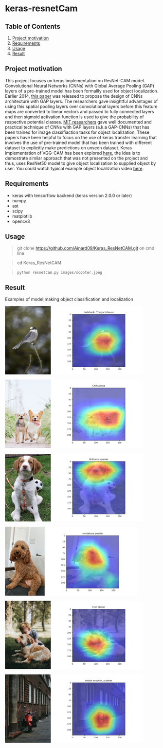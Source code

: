 # keras-resnetCam

## Table of Contents

1. [Project motivation](#project-motivation)
1. [Requirements](#Requirements)
1. [Usage](#usage)
1. [Result](#result)

## Project motivation

This project focuses on keras implementation on ResNet-CAM model. Convolutional Neural Networks (CNNs) with Global Average Pooling (GAP) layers of a pre-trained model has been formallly used for object localization. Earlier 2014, [this paper](https://arxiv.org/pdf/1312.4400.pdf) was released to propose the design of CNNs architecture with GAP layers. The researchers gave insightful advantages of using this spatial pooling layers over convolutional layers before this feature maps are converted to linear vectors and passed to fully connected layers and then sigmoid activation function is used to give the probability of respective potential classes.
[MIT researchers](http://cnnlocalization.csail.mit.edu/Zhou_Learning_Deep_Features_CVPR_2016_paper.pdf) gave well documented and practical technique of CNNs with GAP layers (a.k.a GAP-CNNs) that has been trained for image classifiaction tasks for object localization. These papers have been helpful to focus on the use of keras transfer learning that involves the use of pre-trained model that has been trained with different dataset to explicitly make predictions on unseen dataset.
Keras implementation of VGG-CAM has been explored [here](https://github.com/tdeboissiere/VGG16CAM-keras/blob/master/README.md), the idea is to demostrate similar approach that was not presented on the project and thus, uses ResNet50 model to give object localization to supplied object by user. You could watch typical example object localization video [here](https://www.youtube.com/watch?v=fZvOy0VXWAI).

## Requirements

- keras with tensorflow backend (keras version 2.0.0 or later)
- numpy
- ast
- scipy
- matplotlib
- opencv3

## Usage

> git clone https://github.com/Ainard09/Keras_ResNetCAM.git on cmd line

> cd Keras_ResNetCAM

> `python resnetCam.py images/scooter.jpeg`

## Result

Examples of model,making object classification and localization

<img src="images/bird.jpg" width="150px"> <img src="images/resnetcam_bird.png" width="300px">

<img src="images/2dogs.jpg" width="150px"> <img src="images/resnetcam_2dogs.png" width="300px">

<img src="images/Brittany.jpg" width="150px"> <img src="images/resnetcam_brittany.png" width="300px">

<img src="images/dog.jpeg" width="130px"> <img src="images/resnet_cam_dog(poodle).png" width="300px">

<img src="images/humandog.jpg" width="150px"> <img src="images/resnetcam_humandog.png" width="300px">

<img src="images/scooter.jpg" width="150px"> <img src="images/resnetcam_scooter.png" width="300px">
